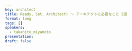 ```yaml
---
key: architect
title: Ready, Set, Architect! 〜 アーキテクトに必要なこと 3選
format: long
tags: []
speakers:
  - takahito_miyamoto
presentation: 
draft: false
---
```


